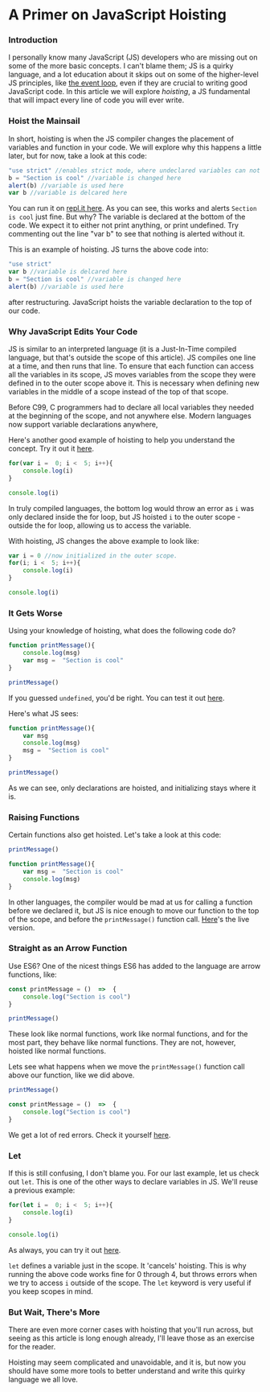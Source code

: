 # A Primer on JavaScript Hoisting
### Introduction
I personally know many JavaScript (JS) developers who are missing out on some of the more basic concepts. I can't blame them; JS is a quirky language, and a lot education about it skips out on some of the higher-level JS principles, like [the event loop](https://www.section.io/engineering-education/event-loop-explained/), even if they are crucial to writing good JavaScript code. In this article we will explore *hoisting*, a JS fundamental that will impact every line of code you will ever write.

### Hoist the Mainsail
In short, hoisting is when the JS compiler changes the placement of variables and function in your code. We will explore why this happens a little later, but for now, take a look at this code:
~~~javascript
"use strict" //enables strict mode, where undeclared variables can not be used
b = "Section is cool" //variable is changed here
alert(b) //variable is used here
var b //variable is delcared here
~~~
You can run it on [repl.it here](https://repl.it/@NadivGold/Hoisting1).
As you can see, this works and alerts `Section is cool` just fine. But why? The variable is declared at the bottom of the code. We expect it to either not print anything, or print undefined. Try commenting out the line "var b" to see that nothing is alerted without it. 

This is an example of hoisting. JS turns the above code into:
~~~javascript
"use strict"
var b //variable is delcared here
b = "Section is cool" //variable is changed here
alert(b) //variable is used here
~~~ 
 after restructuring. JavaScript hoists the variable declaration to the top of our code. 

### Why JavaScript Edits Your Code

JS is similar to an interpreted language (it is a Just-In-Time compiled language, but that's outside the scope of this article). JS compiles one line at a time, and then runs that line. To ensure that each function can access all the variables in its scope, JS moves variables from the scope they were defined in to the outer scope above it. This is necessary when defining new variables in the middle of a scope instead of the top of that scope.

Before C99, C programmers had to declare all local variables they needed at the beginning of the scope, and not anywhere else. Modern languages now support variable declarations anywhere, 

Here's another good example of hoisting to help you understand the concept. Try it out it [here](https://repl.it/@NadivGold/Hoisting2).
~~~javascript
for(var i =  0; i <  5; i++){
	console.log(i)
}

console.log(i)
~~~
In truly compiled languages, the bottom log would throw an error as `i` was only declared inside the for loop, but JS hoisted `i` to the outer scope - outside the for loop, allowing us to access the variable.

With hoisting, JS changes the above example to look like:
~~~javascript
var i = 0 //now initialized in the outer scope.
for(i; i <  5; i++){
	console.log(i)
}

console.log(i)
~~~ 
### It Gets Worse
Using your knowledge of hoisting, what does the following code do? 
~~~javascript
function printMessage(){
	console.log(msg)
	var msg =  "Section is cool"
}

printMessage()
~~~
If you guessed `undefined`, you'd be right. You can test it out [here](https://repl.it/@NadivGold/Hoisting3).

Here's what JS sees:
~~~javascript
function printMessage(){
	var msg
	console.log(msg)
	msg =  "Section is cool"
}

printMessage()
~~~
As we can see, only declarations are hoisted, and initializing stays where it is. 
### Raising Functions
Certain functions also get hoisted. Let's take a look at this code:
~~~javascript
printMessage()

function printMessage(){
	var msg =  "Section is cool"
	console.log(msg)
}
~~~
In other languages, the compiler would be mad at us for calling a function before we declared it, but JS is nice enough to move our function to the top of the scope, and before the `printMessage()` function call. [Here](https://repl.it/@NadivGold/Hoisting4)'s the live version. 

### Straight as an Arrow Function

Use ES6? One of the nicest things ES6 has added to the language are arrow functions, like:
~~~javascript
const printMessage = ()  =>  {
	console.log("Section is cool")
}

printMessage()
~~~
These look like normal functions, work like normal functions, and for the most part, they behave like normal functions. They are not, however, hoisted like normal functions. 
 
 Lets see what happens when we move the `printMessage()` function call above our function, like we did above. 
~~~javascript
printMessage()

const printMessage = ()  =>  {
	console.log("Section is cool")
}
~~~
We get a lot of red errors. Check it yourself [here](https://repl.it/@NadivGold/Hoisting5). 

### Let

If this is still confusing, I don't blame you.  For our last example, let us check out `let`. This is one of the other ways to declare variables in JS. We'll reuse a previous example:
~~~javascript
for(let i =  0; i <  5; i++){
	console.log(i)
}

console.log(i)
~~~
As always, you can try it out [here](https://repl.it/@NadivGold/Hoisting6).

`let` defines a variable just in the scope. It 'cancels' hoisting. This is why running the above code works fine for 0 through 4, but throws errors when we try to access `i` outside of the scope. The `let` keyword is very useful if you keep scopes in mind. 

### But Wait, There's More

There are even more corner cases with hoisting that you'll run across, but seeing as this article is long enough already, I'll leave those as an exercise for the reader. 

Hoisting may seem complicated and unavoidable, and it is, but now you should have some more tools to better understand and write this quirky language we all love.  
<!--stackedit_data:
eyJoaXN0b3J5IjpbMTk2MjMwMTYsLTE1MTYyNDU0NzUsOTgzND
cwOTA5XX0=
-->